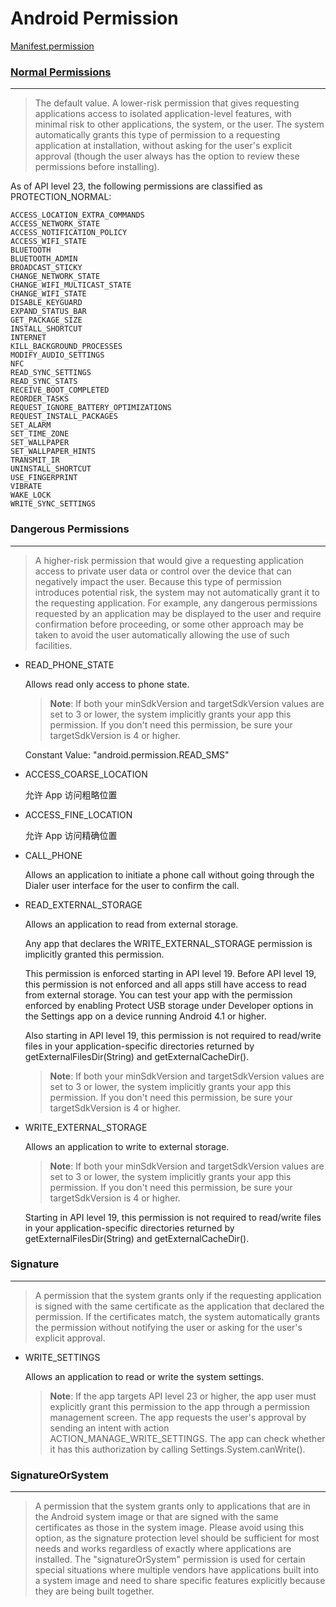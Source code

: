 # Android Permission

[Manifest.permission](http://developer.android.com/reference/android/Manifest.permission.html)

### [Normal Permissions](http://developer.android.com/guide/topics/security/normal-permissions.html)
---

> The default value. A lower-risk permission that gives requesting applications access to isolated application-level features, with minimal risk to other applications, the system, or the user. The system automatically grants this type of permission to a requesting application at installation, without asking for the user's explicit approval (though the user always has the option to review these permissions before installing). 

As of API level 23, the following permissions are classified as PROTECTION_NORMAL:

```
ACCESS_LOCATION_EXTRA_COMMANDS
ACCESS_NETWORK_STATE
ACCESS_NOTIFICATION_POLICY
ACCESS_WIFI_STATE
BLUETOOTH
BLUETOOTH_ADMIN
BROADCAST_STICKY
CHANGE_NETWORK_STATE
CHANGE_WIFI_MULTICAST_STATE
CHANGE_WIFI_STATE
DISABLE_KEYGUARD
EXPAND_STATUS_BAR
GET_PACKAGE_SIZE
INSTALL_SHORTCUT
INTERNET
KILL_BACKGROUND_PROCESSES
MODIFY_AUDIO_SETTINGS
NFC
READ_SYNC_SETTINGS
READ_SYNC_STATS
RECEIVE_BOOT_COMPLETED
REORDER_TASKS
REQUEST_IGNORE_BATTERY_OPTIMIZATIONS
REQUEST_INSTALL_PACKAGES
SET_ALARM
SET_TIME_ZONE
SET_WALLPAPER
SET_WALLPAPER_HINTS
TRANSMIT_IR
UNINSTALL_SHORTCUT
USE_FINGERPRINT
VIBRATE
WAKE_LOCK
WRITE_SYNC_SETTINGS
```

### Dangerous Permissions
---

> A higher-risk permission that would give a requesting application access to private user data or control over the device that can negatively impact the user. Because this type of permission introduces potential risk, the system may not automatically grant it to the requesting application. For example, any dangerous permissions requested by an application may be displayed to the user and require confirmation before proceeding, or some other approach may be taken to avoid the user automatically allowing the use of such facilities. 

- READ\_PHONE\_STATE

	Allows read only access to phone state.
	> **Note**: If both your minSdkVersion and targetSdkVersion values are set to 3 or lower, the system implicitly grants your app this permission. If you don't need this permission, be sure your targetSdkVersion is 4 or higher.
	
	Constant Value: "android.permission.READ_SMS"
	
- ACCESS\_COARSE\_LOCATION

	允许 App 访问粗略位置

- ACCESS\_FINE\_LOCATION

	允许 App 访问精确位置
	
- CALL_PHONE
	
	Allows an application to initiate a phone call without going through the Dialer user interface for the user to confirm the call.

- READ\_EXTERNAL\_STORAGE

	Allows an application to read from external storage.

	Any app that declares the WRITE_EXTERNAL_STORAGE permission is implicitly granted this permission.

	This permission is enforced starting in API level 19. Before API level 19, this permission is not enforced and all apps still have access to read from external storage. You can test your app with the permission enforced by enabling Protect USB storage under Developer options in the Settings app on a device running Android 4.1 or higher.

	Also starting in API level 19, this permission is not required to read/write files in your application-specific directories returned by getExternalFilesDir(String) and getExternalCacheDir().

	> **Note**: If both your minSdkVersion and targetSdkVersion values are set to 3 or lower, the system implicitly grants your app this permission. If you don't need this permission, be sure your targetSdkVersion is 4 or higher.

- WRITE\_EXTERNAL\_STORAGE

	Allows an application to write to external storage.

	> **Note**: If both your minSdkVersion and targetSdkVersion values are set to 3 or lower, the system implicitly grants your app this permission. If you don't need this permission, be sure your targetSdkVersion is 4 or higher.

	Starting in API level 19, this permission is not required to read/write files in your application-specific directories returned by getExternalFilesDir(String) and getExternalCacheDir().
	
### Signature
---

> A permission that the system grants only if the requesting application is signed with the same certificate as the application that declared the permission. If the certificates match, the system automatically grants the permission without notifying the user or asking for the user's explicit approval. 

- WRITE_SETTINGS

	Allows an application to read or write the system settings.

	> **Note**: If the app targets API level 23 or higher, the app user must explicitly grant this permission to the app through a permission management screen. The app requests the user's approval by sending an intent with action ACTION_MANAGE_WRITE_SETTINGS. The app can check whether it has this authorization by calling Settings.System.canWrite().

### SignatureOrSystem
---

> A permission that the system grants only to applications that are in the Android system image or that are signed with the same certificates as those in the system image. Please avoid using this option, as the signature protection level should be sufficient for most needs and works regardless of exactly where applications are installed. The "signatureOrSystem" permission is used for certain special situations where multiple vendors have applications built into a system image and need to share specific features explicitly because they are being built together. 

	
